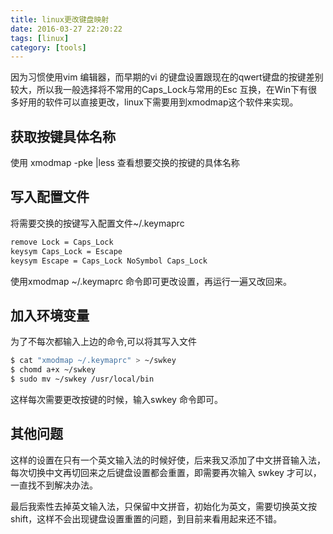 ```yaml
---
title: linux更改键盘映射
date: 2016-03-27 22:20:22
tags: [linux]
category: [tools]
---
```


因为习惯使用vim 编辑器，而早期的vi 的键盘设置跟现在的qwert键盘的按键差别较大，所以我一般选择将不常用的Caps_Lock与常用的Esc 互换，在Win下有很多好用的软件可以直接更改，linux下需要用到xmodmap这个软件来实现。

## 获取按键具体名称
使用 xmodmap -pke |less 查看想要交换的按键的具体名称

## 写入配置文件
将需要交换的按键写入配置文件~/.keymaprc 
``` bash
remove Lock = Caps_Lock
keysym Caps_Lock = Escape
keysym Escape = Caps_Lock NoSymbol Caps_Lock
```
使用xmodmap ~/.keymaprc 命令即可更改设置，再运行一遍又改回来。

## 加入环境变量
为了不每次都输入上边的命令,可以将其写入文件
``` bash
$ cat "xmodmap ~/.keymaprc" > ~/swkey
$ chomd a+x ~/swkey
$ sudo mv ~/swkey /usr/local/bin
```
这样每次需要更改按键的时候，输入swkey 命令即可。

## 其他问题
这样的设置在只有一个英文输入法的时候好使，后来我又添加了中文拼音输入法，每次切换中文再切回来之后键盘设置都会重置，即需要再次输入 swkey 才可以，一直找不到解决办法。

最后我索性去掉英文输入法，只保留中文拼音，初始化为英文，需要切换英文按shift，这样不会出现键盘设置重置的问题，到目前来看用起来还不错。
